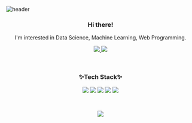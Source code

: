 ![header](https://capsule-render.vercel.app/api?type=Waving&color=0:FFDAB9,100:DA70D6&height=230&section=header&text=Hyunseo😊&fontSize=50&fontAlignY=40&fontColor=FFFFFF&animation=scaleIn)

<h3 align="center"><b>Hi there!</b></h3>
<p align="center">
  I'm interested in Data Science, Machine Learning, Web Programming.
</p>

<p align="center">
  <a href="https://hyunse0.tistory.com/">
    <img src="https://img.shields.io/badge/Blog-EA4AAA?style=flat-square&logo=GitHub Sponsors&logoColor=white">
  </a>
  <a href="mailto:hhs28166139@gmail.com">
    <img src="https://img.shields.io/badge/Gmail-D14836?style=flat-square&logo=Gmail&logoColor=white">
  </a>
</p>

<br>

<h3 align="center"><b>✨Tech Stack✨</b></h3>

<p align="center">
  <img src="https://img.shields.io/badge/Python-3776AB?style=flat-square&logo=Python&logoColor=white">
  <img src="https://img.shields.io/badge/R-276DC3?style=flat-square&logo=R&logoColor=white">
  <img src="https://img.shields.io/badge/HTML-E34F26?style=flat-square&logo=HTML5&logoColor=white">
  <img src="https://img.shields.io/badge/CSS-1572B6?style=flat-square&logo=CSS3&logoColor=white">
  <img src="https://img.shields.io/badge/Django-092E20?style=flat-square&logo=Django&logoColor=white">
</p>

<br>

<p align="center">
  <img src="http://mazassumnida.wtf/api/v2/generate_badge?boj=gkgustj">
</p>
